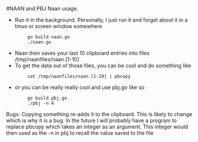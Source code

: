 #NAAN and PBJ
Naan usage.
- Run it in the background. Personally, I just run it and forget about it in a tmux or screen window somewhere
````
        go build naan.go
        ./naan.go
````
- Naan then saves your last 10 clipboard entries into files /tmp/naanfiles/naan.[1-10]
- To get the data out of those files, you can be cool and do something like 
````
        cat /tmp/naanfiles/naan.[1-10] | pbcopy
````
- or you can be really really cool and use pbj.go like so
````
        go build pbj.go
        ./pbj -n 4
````

Bugs: Copying something re-adds it to the clipboard. This is likely to change which is why it is a bug.
In the future I will probably have a program to replace pbcopy which takes an integer as an argument. This
integer would then used as the -n in pbj to recall the value saved to the file

